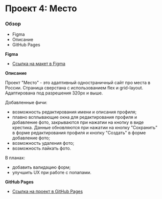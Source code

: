 # Проект 4: Место

### Обзор

* Figma
* Описание
* GitHub Pages

**Figma**

* [Ссылка на макет в Figma](https://www.figma.com/file/StZjf8HnoeLdiXS7dYrLAh/JavaScript.-Sprint-4)

**Описание**

Проект "Место" - это адаптивный одностраничный сайт про места в России. Страница сверстана с использованием flex и grid-layout. Адаптирована под разрешения 320px и выше.

Добавленные фичи:

- возможность редактирования имени и описания профиля; 
- плавно всплывающие окна для редактирования профиля и добавление фото, закрываются при нажатии на кнопку в виде крестика. Данные обновляются при нажатии на кнопку "Сохранить" в форме редактирования профиля и кнопку "Создать" в форме добавление фото;
- возможность удаления фото;
- возможность лайкать фото.

В планах:

- добавить валидацию форм;
- улучшить UX при работе с попапами.

**GitHub Pages**

* [Ссылка на проект в GitHub Pages](https://kozhevatova.github.io/mesto/index.html)



